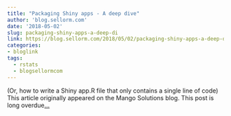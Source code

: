 ```yaml
---
title: "Packaging Shiny apps - A deep dive"
author: 'blog.sellorm.com'
date: '2018-05-02'
slug: packaging-shiny-apps-a-deep-di
link: https://blog.sellorm.com/2018/05/02/packaging-shiny-apps-a-deep-dive/
categories:
- bloglink
tags:
  - rstats
  - blogsellormcom
---
```


(Or, how to write a Shiny app.R file that only contains a single line of code) This article originally appeared on the Mango Solutions blog. This post is long overdue[... <i class="fas fa-external-link-alt"></i>](https://blog.sellorm.com/2018/05/02/packaging-shiny-apps-a-deep-dive/)

